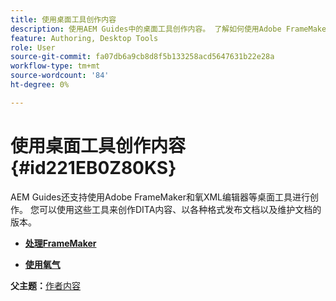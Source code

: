 ```yaml
---
title: 使用桌面工具创作内容
description: 使用AEM Guides中的桌面工具创作内容。 了解如何使用Adobe FrameMaker和Oxygon XML编辑器创作和发布DITA内容。
feature: Authoring, Desktop Tools
role: User
source-git-commit: fa07db6a9cb8d8f5b133258acd5647631b22e28a
workflow-type: tm+mt
source-wordcount: '84'
ht-degree: 0%

---
```


# 使用桌面工具创作内容 {#id221EB0Z80KS}

AEM Guides还支持使用Adobe FrameMaker和氧XML编辑器等桌面工具进行创作。 您可以使用这些工具来创作DITA内容、以各种格式发布文档以及维护文档的版本。

- **[处理FrameMaker](author-desktop-framemaker.md)**

- **[使用氧气](author-desktop-oxygen.md)**


**父主题：**&#x200B;[&#x200B;作者内容](authoring-content.md)
